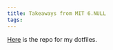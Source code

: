```yaml
---
title: Takeaways from MIT 6.NULL
tags:
---
```





[Here](https://github.com/Aden-Q/dotfiles) is the repo for my dotfiles.
